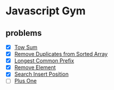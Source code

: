 # Javascript Gym

## problems
- [X] [Tow Sum](./twosum.md)
- [X] [Remove Duplicates from Sorted Array](./RemoveDuplicatesfromSortedArray.md)
- [X] [Longest Common Prefix](./LongestCommonPrefix.md)
- [X] [Remove Element](./RemoveElement.md)
- [X] [Search Insert Position](./SearchInsertPosition.md)
- [ ] [Plus One](./PlusOne.md)